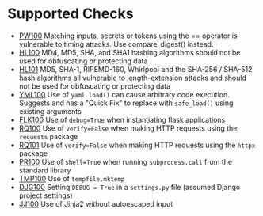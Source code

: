 # Supported Checks

* [PW100](checks/PW100.md) Matching inputs, secrets or tokens using the == operator is vulnerable to timing attacks. Use compare_digest() instead.
* [HL100](checks/HL100.md) MD4, MD5, SHA, and SHA1 hashing algorithms should not be used for obfuscating or protecting data
* [HL101](checks/HL101.md) MD5, SHA-1, RIPEMD-160, Whirlpool and the SHA-256 / SHA-512 hash algorithms all vulnerable to length-extension attacks and should not be used for obfuscating or protecting data
* [YML100](checks/YML100.md) Use of `yaml.load()` can cause arbitrary code execution. Suggests and has a "Quick Fix" to replace with `safe_load()` using existing arguments
* [FLK100](checks/FLK100.md) Use of `debug=True` when instantiating flask applications
* [RQ100](checks/RQ100.md) Use of `verify=False` when making HTTP requests using the `requests` package
* [RQ101](checks/RQ101.md) Use of `verify=False` when making HTTP requests using the `httpx` package
* [PR100](checks/PR100.md) Use of `shell=True` when running `subprocess.call` from the standard library
* [TMP100](checks/TMP100.md) Use of `tempfile.mktemp`
* [DJG100](checks/DJG100.md) Setting `DEBUG = True` in a `settings.py` file (assumed Django project settings)
* [JJ100](checks/JJ100.md) Use of Jinja2 without autoescaped input
